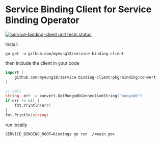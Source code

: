 # Service Binding Client for Service Binding Operator

<a href="https://github.com/myeung18/service-binding-client/actions?query=workflow%3Aunit-tests"><img alt="service-binding-client unit tests status" src="https://github.com/myeung18/service-binding-client/workflows/unit-tests/badge.svg"></a>

Install

```shell
go get -u github.com/myeung18/service-binding-client
```

then include the client in your code
```go
import (
    github.com/myeung18/service-binding-client/pkg/binding/convert
)

// call
string, err := convert.GetMongodbConnectionString("mongodb")
if err != nil {
    fmt.Println(err)
}
fmt.Println(string)
```
  
run locally
```
SERVICE_BINDING_ROOT=bindings go run ./<main.go>
```